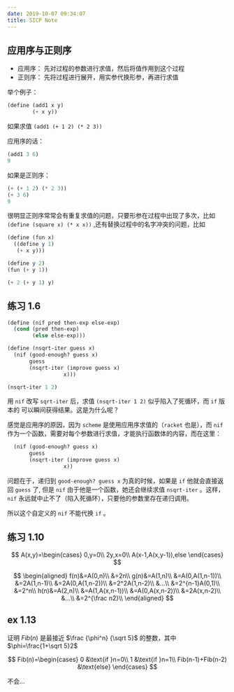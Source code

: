 ```yaml
---
date: 2019-10-07 09:34:07
title: SICP Note
---
```


## 应用序与正则序

- 应用序： 先对过程的参数进行求值，然后将值作用到这个过程
- 正则序： 先将过程进行展开，用实参代换形参，再进行求值

举个例子：

```scheme
(define (add1 x y)
        (+ x y))
```

如果求值 `(add1 (+ 1 2) (* 2 3))`

应用序的话：

```scheme
(add1 3 6)
9
```

如果是正则序：

```scheme
(+ (+ 1 2) (* 2 3))
(+ 3 6)
9
```

很明显正则序常常会有重复求值的问题，只要形参在过程中出现了多次，比如 `(define (square x) (* x x))` ,还有替换过程中的名字冲突的问题，比如

```scheme
(define (fun x)
  ((define y 1)
   (+ x y)))
```

```scheme
(define y 2)
(fun (+ y 1))
```

```scheme
(+ 2 (+ y 1) y)
```

## 练习 1.6

```scheme
(define (nif pred then-exp else-exp)
  (cond (pred then-exp)
        (else else-exp)))

(define (nsqrt-iter guess x)
  (nif (good-enough? guess x)
       guess
       (nsqrt-iter (improve guess x)
                  x)))

(nsqrt-iter 1 2)
```

用 `nif` 改写 `sqrt-iter` 后，求值 `(nsqrt-iter 1 2)` 似乎陷入了死循环，而 `if` 版本的 可以瞬间获得结果。这是为什么呢？

感觉是应用序的原因，因为 `scheme` 是使用应用序求值的（`racket` 也是），而 `nif` 作为一个函数，需要对每个参数进行求值，才能执行函数体的内容，而在这里：

```scheme
  (nif (good-enough? guess x)
       guess
       (nsqrt-iter (improve guess x)
                  x))
```

问题在于，递归到 `good-enough? guess x` 为真的时候，如果是 `if` 他就会直接返回 `guess` 了, 但是 `nif` 由于他是一个函数，她还会继续求值 `nsqrt-iter` 。这样，`nif` 永远就中止不了（陷入死循环），只要他的参数里存在递归调用。

所以这个自定义的 `nif` 不能代换 `if` 。

## 练习 1.10

$$
A(x,y)=\begin{cases}
  0,y=0\\
  2y,x=0\\
  A(x-1,A(x,y-1)),else
\end{cases}
$$

$$
\begin{aligned}
  f(n)&=A(0,n)\\
      &=2n\\
  g(n)&=A(1,n)\\
      &=A(0,A(1,n-1))\\
      &=2A(1,n-1)\\
      &=2A(0,A(1,n-2))\\
      &=2^2A(1,n-2)\\
      &...\\
      &=2^{n-1}A(0,1)\\
      &=2^n\\
  h(n)&=A(2,n)\\
      &=A(1,A(x,n-1))\\
      &=A(0,A(x,n-2))\\
      &=2A(x,n-2)\\
      &...\\
      &=2^{\frac n2}\\
\end{aligned}
$$

## ex 1.13

证明 $Fib(n)$ 是最接近 $\frac {\phi^n} {\sqrt 5}$ 的整数，其中 $\phi=\frac{1+\sqrt 5}2$

$$
Fib(n)=\begin{cases}
  0 &\text{if }n=0\\
  1 &\text{if }n=1\\
  Fib(n-1)+Fib(n-2) &\text{else}
\end{cases}
$$

不会…
